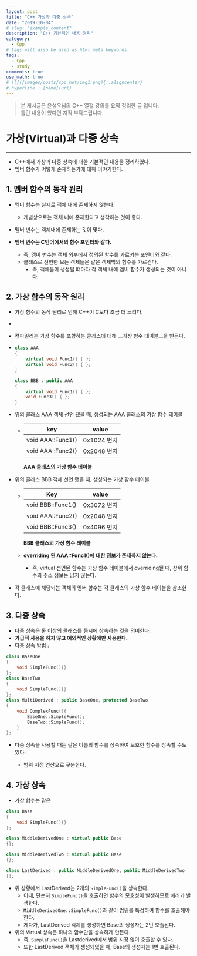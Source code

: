 ```yaml
---
layout: post
title: "C++ 가상과 다중 상속"
date: "2019-10-04"
# slug: "example_content"
description: "C++ 기본적인 내용 정리"
category: 
  - Cpp
# tags will also be used as html meta keywords.
tags:
  - Cpp
  - study
comments: true
use_math: true
# ![](/images/posts/cpp_hot/img1.png){:.aligncenter}
# hyperlink : [name](url)
---
```

> 본 게시글은 윤성우님의 C++ 열혈 강의를 요약 정리한 글 입니다.   
> 틀린 내용이 있다면 지적 부탁드립니다.

# 가상(Virtual)과 다중 상속

---------------



- C++에서 가상과 다중 상속에 대한 기본적인 내용을 정리하였다.
- 멤버 함수가 어떻게 존재하는가에 대해 이야기한다.

## 1. 멤버 함수의 동작 원리

- 멤버 함수는 실제로 객체 내에 존재하지 않는다.

  - 개념상으로는 객체 내에 존재한다고 생각하는 것이 좋다.

- 멤버 변수는 객체내에 존재하는 것이 맞다.

- __멤버 변수는 C언어에서의 함수 포인터와 같다.__

  - 즉, 멤버 변수는 객체 외부에서 정의된 함수를 가르키는 포인터와 같다.
  - 클래스로 선언한 모든 객체들은 같은 객체밖의 함수를 가르킨다.
    - 즉, 객체들이 생성될 떄마다 각 객체 내에 멤버 함수가 생성되는 것이 아니다.

  

## 2. 가상 함수의 동작 원리

- 가상 함수의 동작 원리로 인해 C++이 C보다 조금 더 느리다.

- 

- 컴파일러는 가상 함수를 포함하는 클래스에 대해 __가상 함수 테이블__을 만든다.

- ```cpp
  class AAA
  {
      virtual void Func1() { };
      virtual void Func2() { };
  }
  
  class BBB : public AAA
  {
      virtual void Func1() { };
      void Func3() { };
  }
  ```

- 위의 클래스 AAA 객체 선언 됐을 때, 생성되는 AAA 클래스의 가상 함수 테이블
  - | key               | value       |
    | ----------------- | ----------- |
    | void AAA::Func1() | 0x1024 번지 |
    | void AAA::Func2() | 0x2048 번지 |

    __AAA 클래스의 가상 함수 테이블__

- 위의 클래스 BBB 객체 선언 됐을 때, 생성되는 가상 함수 테이블

  - | Key               | value       |
    | ----------------- | ----------- |
    | void BBB::Func1() | 0x3072 번지 |
    | void AAA::Func2() | 0x2048 번지 |
    | void BBB::Func3() | 0x4096 번지 |

    __BBB 클래스의 가상 함수 테이블__

  - __overriding 된 AAA::Func1()에 대한 정보가 존재하지 않는다.__

    - 즉, virtual 선언된 함수는 가상 함수 테이블에서 overriding될 때, 상위 함수의 주소 정보는 남지 않는다.

- 각 클래스에 해당되는 객체의 멤버 함수는 각 클래스의 가상 함수 테이블을 참조한다.



## 3. 다중 상속

- 다중 상속은 둘 이상의 클래스를 동시에 상속하는 것을 의미한다.
- __가급적 사용을 하지 않고 예외적인 상황에만 사용한다.__
- 다중 상속 방법 :

```cpp
class BaseOne
{
    void SimpleFunc(){}
};
class BaseTwo
{
    void SimpleFunc(){}
};
class MultiDerived : public BaseOne, protected BaseTwo
{
	void ComplexFunc(){
		BaseOne::SimpleFunc();
		BaseTwo::SimpleFunc();
	}
};
```

- 다중 상속을 사용할 때는 같은 이름의 함수를 상속하여 모호한 함수를 상속할 수도 있다.

  - 범위 지정 연산으로 구분한다.

  

## 4. 가상 상속

- 가상 함수는 같은

```cpp
class Base
{
    void SimpleFunc(){}
};

class MiddleDerivedOne : virtual public Base
{};

class MiddleDerivedTwo : virtual public Base
{};

class LastDerived : public MiddleDerivedOne, public MiddleDerivedTwo
{};


```

- 위 상황에서 LastDerived는 2개의 `SimpleFunc()`을 상속한다.
  - 이때, 단순히 `SimpleFunc()`을 호출하면 함수의 모호성이 발생하므로 에러가 발생한다.
  - `MiddleDerivedOne::SimpleFunc()`과 같이 범위를 특정하여 함수를 호출해야한다.
  - 게다가, LastDerived 객체를 생성하면 Base의 생성자는 2번 호출된다.
- 위의 Virtual 상속은 하나의 함수만을 상속하게 만든다.
  - 즉, `SimpleFunc()`을 Lastderived에서 범위 지정 없이 호출할 수 있다.
  - 또한 LastDerived 객체가 생성되었을 때, Base의 생성자는 1번 호출된다.